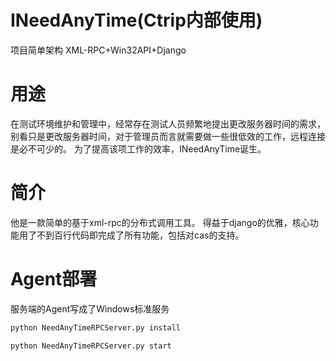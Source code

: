 INeedAnyTime(Ctrip内部使用)
============

项目简单架构
XML-RPC+Win32API+Django 

用途
============

在测试环境维护和管理中，经常存在测试人员频繁地提出更改服务器时间的需求，
别看只是更改服务器时间，对于管理员而言就需要做一些很低效的工作，远程连接是必不可少的。
为了提高该项工作的效率，INeedAnyTime诞生。

简介
=============
他是一款简单的基于xml-rpc的分布式调用工具。
得益于django的优雅，核心功能用了不到百行代码即完成了所有功能，包括对cas的支持。

Agent部署
=============
服务端的Agent写成了Windows标准服务
```python
python NeedAnyTimeRPCServer.py install
```
```python
python NeedAnyTimeRPCServer.py start
```



